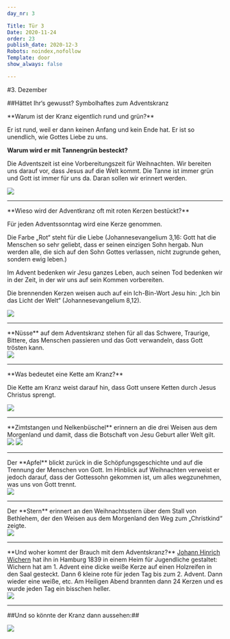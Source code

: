 ```yaml
---
day_nr: 3

Title: Tür 3
Date: 2020-11-24
order: 23
publish_date: 2020-12-3
Robots: noindex,nofollow
Template: door
show_always: false

---
```


#3. Dezember

##Hättet Ihr‘s gewusst? Symbolhaftes zum Adventskranz

<div class="kranz-grid">
<div class="kranz-text" markdown='1'>
**Warum ist der Kranz eigentlich rund und grün?**

Er ist rund, weil er dann keinen Anfang und kein Ende hat. Er ist so unendlich, wie Gottes Liebe zu uns.

**Warum wird er mit Tannengrün besteckt?**

Die Adventszeit ist eine Vorbereitungszeit für Weihnachten. Wir bereiten uns darauf vor, dass Jesus auf die Welt kommt. Die Tanne ist immer grün und Gott ist immer für uns da. Daran sollen wir erinnert werden.
</div>
<div class="kranz-image">
    <img src="%assets_url%/pics/03/01.png"></img>
</div>

<hr></hr>

<div class="kranz-text" markdown='1'>
**Wieso wird der Adventkranz oft mit roten Kerzen bestückt?**

Für jeden Adventssonntag wird eine Kerze genommen. 

Die Farbe „Rot“ steht für die Liebe (Johannesevangelium 3,16: Gott hat die Menschen so sehr geliebt, dass er seinen einzigen Sohn hergab. Nun werden alle, die sich auf den Sohn Gottes verlassen, nicht zugrunde gehen, sondern ewig leben.)

Im Advent bedenken wir Jesu ganzes Leben, auch seinen Tod bedenken wir in der Zeit, in der wir uns auf sein Kommen vorbereiten.

Die brennenden Kerzen weisen auch auf ein Ich-Bin-Wort Jesu hin: „Ich bin das Licht der Welt“ (Johannesevangelium 8,12).
</div>

<div class="kranz-image">
    <img src="%assets_url%/pics/03/02.png"></img>
</div>

<hr></hr>

<div class="kranz-text" markdown='1'>
**Nüsse** auf dem Adventskranz stehen für all das Schwere, Traurige, Bittere, das Menschen passieren und das Gott verwandeln, dass Gott trösten kann.
</div>

<div class="kranz-image">
    <img src="%assets_url%/pics/03/03.png"></img>
</div>

<hr></hr>

<div class="kranz-text" markdown='1'>
**Was bedeutet eine Kette am Kranz?**

Die Kette am Kranz weist darauf hin, dass Gott unsere Ketten durch Jesus Christus sprengt.
</div>
<div class="kranz-image">
    <img src="%assets_url%/pics/03/04.png"></img>
</div>

<hr></hr>

<div class="kranz-text" markdown='1'>
**Zimtstangen und Nelkenbüschel** erinnern an die drei Weisen aus dem Morgenland und damit, dass die Botschaft von Jesu Geburt aller Welt gilt.
</div>
<div class="kranz-image">
    <img src="%assets_url%/pics/03/05.png"></img>
    <img src="%assets_url%/pics/03/06.png"></img>
</div>

<hr></hr>

<div class="kranz-text" markdown='1'>
Der **Apfel** blickt zurück in die Schöpfungsgeschichte und auf die Trennung der Menschen von Gott. Im Hinblick auf Weihnachten verweist er jedoch darauf, dass der Gottessohn gekommen ist, um alles wegzunehmen, was uns von Gott trennt.
</div>
<div class="kranz-image">
    <img src="%assets_url%/pics/03/07.png"></img>
</div>

<hr></hr>


<div class="kranz-text" markdown='1'>
Der **Stern** erinnert an den Weihnachtsstern über dem Stall von Bethlehem, der den Weisen aus dem Morgenland den Weg zum „Christkind“ zeigte.
</div>
<div class="kranz-image">
    <img src="%assets_url%/pics/03/08.png"></img>
</div>

<hr></hr>

<div class="kranz-text" markdown='1'>
**Und woher kommt der Brauch mit dem Adventskranz?** <a target="_blank" href="https://shmh.de/de/hamburgwissen/journal/adventskranz">Johann Hinrich Wichern</a> hat ihn in Hamburg 1839 in einem Heim für Jugendliche gestaltet: Wichern hat am 1. Advent eine dicke weiße Kerze auf einen Holzreifen in den Saal gesteckt. Dann 6 kleine rote für jeden Tag bis zum 2. Advent. Dann wieder eine weiße, etc. Am Heiligen Abend brannten dann 24 Kerzen und es wurde jeden Tag ein bisschen heller.
</div>
<div class="kranz-image">
    <img src="%assets_url%/pics/03/09.png"></img>
</div>

<hr></hr>

</div>

##Und so könnte der Kranz dann aussehen:##


<div class="content-centered">
<img src="%assets_url%/pics/03/10.png" class="width-pct-90"/>
</div>
